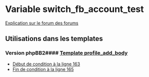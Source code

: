 # Variable switch_fb_account_test
[Explication sur le forum des forums](http://forum.forumactif.com/t294113-listing-des-variables#switch_fb_account_test)
## Utilisations dans les templates
### Version phpBB2#### [Template profile_add_body](subsilver/profile_add_body.md)
* [Début de condition à la ligne 163](../subsilver/profile_add_body.tpl#L163)
* [Fin de condition à la ligne 165](../subsilver/profile_add_body.tpl#L165)